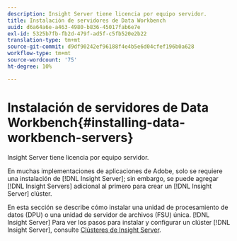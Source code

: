 ```yaml
---
description: Insight Server tiene licencia por equipo servidor.
title: Instalación de servidores de Data Workbench
uuid: d6a64a6e-a463-4980-b836-45017fab6e7e
exl-id: 5325b7fb-fb2d-479f-ad5f-c5fb520e2b22
translation-type: tm+mt
source-git-commit: d9df90242ef96188f4e4b5e6d04cfef196b0a628
workflow-type: tm+mt
source-wordcount: '75'
ht-degree: 10%

---
```


# Instalación de servidores de Data Workbench{#installing-data-workbench-servers}

Insight Server tiene licencia por equipo servidor.

En muchas implementaciones de aplicaciones de Adobe, solo se requiere una instalación de [!DNL Insight Server]; sin embargo, se puede agregar [!DNL Insight Servers] adicional al primero para crear un [!DNL Insight Server] clúster.

En esta sección se describe cómo instalar una unidad de procesamiento de datos (DPU) o una unidad de servidor de archivos (FSU) única. [!DNL Insight Server] Para ver los pasos para instalar y configurar un clúster [!DNL Insight Server], consulte [Clústeres de Insight Server](../../../home/c-inst-svr/c-install-ins-svr/c-ins-svr-clstrs/c-abt-ins-svr-clsters.md).
